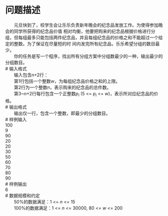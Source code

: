 <div id="pcont1" style="margin-top:20px; display:block;">

# 问题描述

<div class="pdcont">　　元旦快到了，校学生会让乐乐负责新年晚会的纪念品发放工作。为使得参加晚会的同学所获得的纪念品价值 相对均衡，他要把购来的纪念品根据价格进行分组，但每组最多只能包括两件纪念品，并且每组纪念品的价格之和不能超过一个给定的整数。为了保证在尽量短的时 间内发完所有纪念品，乐乐希望分组的数目最少。<br/>
　　你的任务是写一个程序，找出所有分组方案中分组数最少的一种，输出最少的分组数目。</div>
# 输入格式

<div class="pdcont">　　输入包含<i>n</i>+2行：<br/>
　　第1行包括一个整数<i>w</i>，为每组纪念品价格之和的上限。<br/>
　　第2行为一个整数<i>n</i>，表示购来的纪念品的总件数。<br/>
　　第3~<i>n</i>+2行每行包含一个正整数<i>p<sub>i</sub></i> (5  &lt;= <i>p<sub>i</sub></i> &lt;= <i>w</i>)，表示所对应纪念品的价格。</div>
# 输出格式

<div class="pdcont">　　输出仅一行，包含一个整数，即最少的分组数目。</div>
# 样例输入

<div class="pddata">100<br/>
9<br/>
90<br/>
20<br/>
20<br/>
30<br/>
50<br/>
60<br/>
70<br/>
80<br/>
90</div>
# 样例输出

<div class="pddata">6</div>
# 数据规模和约定

<div class="pdcont">　　50%的数据满足：1 &lt;= <i>n</i> &lt;= 15<br/>
　　100%的数据满足：1 &lt;= <i>n</i> &lt;= 30000, 80 &lt;= <i>w</i> &lt;= 200</div>

</div>
